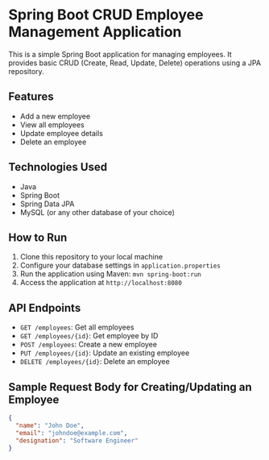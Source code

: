 # Spring Boot CRUD Employee Management Application

This is a simple Spring Boot application for managing employees. It provides basic CRUD (Create, Read, Update, Delete) operations using a JPA repository.

## Features
- Add a new employee
- View all employees
- Update employee details
- Delete an employee

## Technologies Used
- Java
- Spring Boot
- Spring Data JPA
- MySQL (or any other database of your choice)

## How to Run
1. Clone this repository to your local machine
2. Configure your database settings in `application.properties`
3. Run the application using Maven: `mvn spring-boot:run`
4. Access the application at `http://localhost:8080`

## API Endpoints
- `GET /employees`: Get all employees
- `GET /employees/{id}`: Get employee by ID
- `POST /employees`: Create a new employee
- `PUT /employees/{id}`: Update an existing employee
- `DELETE /employees/{id}`: Delete an employee

## Sample Request Body for Creating/Updating an Employee
```json
{
  "name": "John Doe",
  "email": "johndoe@example.com",
  "designation": "Software Engineer"
}

